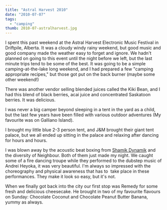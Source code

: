 ```yaml
---
title: "Astral Harvest 2010"
date: "2010-07-07"
tags:
  - "camping"
thumb: 2010-07-astralharvest.jpg
---
```


I spent this past weekend at the Astral Harvest Electronic Music Festival in Driftpile, Alberta. It was a cloudy windy rainy weekend, but good music and good company made the weather easy to forget and ignore. We hadn't planned on going to this event until the night before we left, but the last minute trips tend to be some of the best. It was going to be a simple camping-at-the-lake long weekend, and I had prepared a few "camping appropriate recipes," but those got put on the back burner (maybe some other weekend!)  

There was another vendor selling blended juices called the Kiki Bean, and I had this blend of black berries, acai juice and concentrated Saskatoon berries. It was delicious.  

I was never a big camper beyond sleeping in a tent in the yard as a child, but the last few years have been filled with various outdoor adventures (My favourite was on Galliano Island).

I brought my little blue 2-3 person tent, and J&M brought their giant tent palace, but we all ended up sitting in the palace and relaxing after dancing for hours and hours.  

I was blown away by the acoustic beat boxing from [Shamik Dynamik](http://shamikmusic.com/shamik.html) and the diversity of Neighbour. Both of them just made my night. We caught some of a fire dancing troupe while they performed to the dubstep music of Andrei Heyoka, it was very beautiful. I'm always so impressed with the choreography and physical awareness that has to  take place in these performances. They make it look so easy, but it's not.  

When we finally got back into the city our first stop was Remedy for some fresh and delicious cheesecake. He brought in two of my favourite flavours on Sunday: Chocolate Coconut and Chocolate Peanut Butter Banana, yummy as always.
